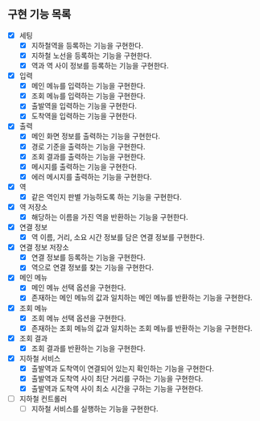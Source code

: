## 구현 기능 목록

- [x] 세팅
    - [x] 지하철역을 등록하는 기능을 구현한다.
    - [x] 지하철 노선을 등록하는 기능을 구현한다.
    - [x] 역과 역 사이 정보를 등록하는 기능을 구현한다.
- [x] 입력
    - [x] 메인 메뉴를 입력하는 기능을 구현한다.
    - [x] 조회 메뉴를 입력하는 기능을 구현한다.
    - [x] 출발역을 입력하는 기능을 구현한다.
    - [x] 도착역을 입력하는 기능을 구현한다.
- [x] 출력
    - [x] 메인 화면 정보를 출력하는 기능을 구현한다.
    - [x] 경로 기준을 출력하는 기능을 구현한다.
    - [x] 조회 결과를 출력하는 기능을 구현한다.
    - [x] 메시지를 출력하는 기능을 구현한다.
    - [x] 에러 메시지를 출력하는 기능을 구현한다.
- [x] 역
    - [x] 같은 역인지 판별 가능하도록 하는 기능을 구현한다.
- [x] 역 저장소
    - [x] 해당하는 이름을 가진 역을 반환하는 기능을 구현한다.
- [x] 연결 정보
    - [x] 역 이름, 거리, 소요 시간 정보를 담은 연결 정보를 구현한다.
- [x] 연결 정보 저장소
    - [x] 연결 정보를 등록하는 기능을 구현한다.
    - [x] 역으로 연결 정보를 찾는 기능을 구현한다.
- [x] 메인 메뉴
    - [x] 메인 메뉴 선택 옵션을 구현한다.
    - [x] 존재하는 메인 메뉴의 값과 일치하는 메인 메뉴를 반환하는 기능을 구현한다.
- [x] 조회 메뉴
    - [x] 조회 메뉴 선택 옵션을 구현한다.
    - [x] 존재하는 조회 메뉴의 값과 일치하는 조회 메뉴를 반환하는 기능을 구현한다.
- [x] 조회 결과
    - [x] 조회 결과를 반환하는 기능을 구현한다.
- [x] 지하철 서비스
    - [x] 출발역과 도착역이 연결되어 있는지 확인하는 기능을 구현한다.
    - [x] 출발역과 도착역 사이 최단 거리를 구하는 기능을 구현한다.
    - [x] 출발역과 도착역 사이 최소 시간을 구하는 기능을 구현한다.
- [ ] 지하철 컨트롤러
    - [ ] 지하철 서비스를 실행하는 기능을 구현한다.